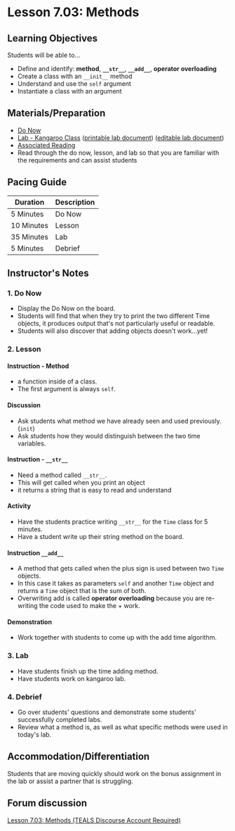# Lesson 7.03: Methods

## Learning Objectives

Students will be able to...

* Define and identify: **method**, **`__str__`**, **`__add__`**, **operator overloading**
* Create a class with an `__init__` method
* Understand and use the `self` argument
* Instantiate a class with an argument

## Materials/Preparation

* [Do Now][]
* [Lab - Kangaroo Class][] ([printable lab document][]) ([editable lab document][])
* [Associated Reading](https://tealsk12.github.io/2nd-semester-introduction-to-computer-science/readings.md.html#associatedreadings/7.3)
* Read through the do now, lesson, and lab so that you are familiar with the requirements and can assist students

## Pacing Guide

| **Duration**   | **Description** |
| ---------- | ----------- |
| 5 Minutes  | Do Now      |
| 10 Minutes | Lesson      |
| 35 Minutes | Lab         |
| 5 Minutes | Debrief  |

## Instructor's Notes

### 1. Do Now

* Display the Do Now on the board.
* Students will find that when they try to print the two different Time objects, it produces output that's not particularly useful or readable.
* Students will also discover that adding objects doesn't work...yet!

### 2. Lesson

#### Instruction - Method

* a function inside of a class.
* The first argument is always `self`.

#### Discussion

* Ask students what method we have already seen and used previously. (`init`)
* Ask students how they would distinguish between the two time variables.

#### Instruction - `__str__`

* Need a method called `__str__`.
* This will get called when you print an object
* it returns a string that is easy to read and understand

#### Activity

* Have the students practice writing `__str__` for the `Time` class for 5 minutes.
* Have a student write up their string method on the board.

#### Instruction `__add__`

* A method that gets called when the plus sign is used between two `Time` objects.
* In this case it takes as parameters `self` and another `Time` object and returns a `Time` object that is the sum of both.
* Overwriting add is called **operator overloading** because you are re-writing the code used to make the + work.

#### Demonstration

* Work together with students to come up with the add time algorithm.

### 3. Lab

* Have students finish up the time adding method.
* Have students work on kangaroo lab.

### 4. Debrief

* Go over students' questions and demonstrate some students' successfully completed labs.
* Review what a method is, as well as what specific methods were used in today's lab.

## Accommodation/Differentiation

Students that are moving quickly should work on the bonus assignment in the lab or assist a partner that is struggling.

## Forum discussion

[Lesson 7.03: Methods (TEALS Discourse Account Required)](https://forums.tealsk12.org/c/2nd-semester-unit-7-classes/lesson-7-03-methods)

[Do Now]:do_now.md
[Lab - Kangaroo Class]:lab.md
[printable lab document]: https://github.com/TEALSK12/2nd-semester-introduction-to-computer-science/raw/master/units/7_unit/03_lesson/lab.pdf
[editable lab document]: https://github.com/TEALSK12/2nd-semester-introduction-to-computer-science/raw/master/units/7_unit/03_lesson/lab.docx
